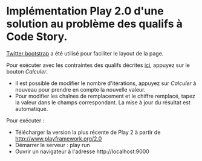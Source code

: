 # Implémentation Play 2.0 d'une solution au problème des qualifs à Code Story.

[Twitter bootstrap](http://twitter.github.com/bootstrap/) a été utilisé pour faciliter le layout de la page.

Pour exécuter avec les contraintes des qualifs décrites [ici](http://www.code-story.net/2011/11/16/foobarqix.html), appuyez sur le bouton *Calculer*.

* Il est possible de modifier le nombre d'itérations, appuyez sur *Calculer* à nouveau pour prendre en compte la nouvelle valeur.
* Pour modifier les chaînes de remplacement et le chiffre remplacé, tapez la valeur dans le champs correspondant. La mise à jour du résultat est automatique.

Pour exécuter :

* Télécharger la version la plus récente de Play 2 à partir de http://www.playframework.org/2.0
* Démarrer le serveur : play run
* Ouvrir un navigateur à l'adresse http://localhost:9000


